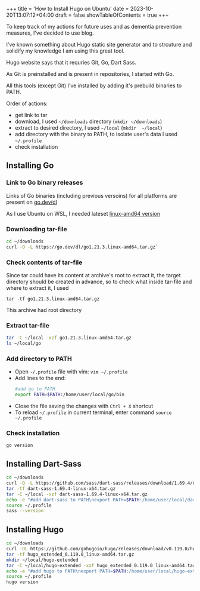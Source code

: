 +++
title = 'How to Install Hugo on Ubuntu'
date = 2023-10-20T13:07:12+04:00
draft = false
showTableOfContents = true
+++

To keep track of my actions for future uses and as dementia prevention measures, I've decided to use blog.

I've known something about Hugo static site generator and to strcuture and solidify my knowledge I am using this great tool.

Hugo website says that it requries Git, Go, Dart Sass.

As Git is preinstalled and is present in repositories, I started with Go.

All this tools (except Git) I've installed by adding it's prebuild binaries to PATH.

Order of actions:

- get link to tar
- download, I used `~/downloads` directory (`mkdir ~/downloads`)
- extract to desired directory, I used `~/local` (`mkdir  ~/local`)
- add directory with the binary to PATH, to isolate user's data I used `~/.profile`
- check installation

## Installing Go

### Link to Go binary releases

Links of Go binaries (including previous versoins) for all platforms are present on [go.dev/dl](https://go.dev/dl/)

As I use Ubuntu on WSL, I needed lateset [linux-amd64 version](https://go.dev/dl/go1.21.3.linux-amd64.tar.gz)

### Downloading tar-file

```bash
cd ~/downloads
curl -O -L https://go.dev/dl/go1.21.3.linux-amd64.tar.gz`
```

### Check contents of tar-file

Since tar could have its content at archive's root to extract it, the target directory should be created in advance, so to check what inside tar-file and where to extract it, I used

`tar -tf go1.21.3.linux-amd64.tar.gz`

This archive had root directory

### Extract tar-file

```bash
tar -C ~/local -xzf go1.21.3.linux-amd64.tar.gz
ls ~/local/go
```

### Add directory to PATH

- Open `~/.profile` file with vim:
  `vim ~/.profile`
- Add lines to the end:
  ```bash
  #add go to PATH
  export PATH=$PATH:/home/user/local/go/bin
  ```
- Close the file saving the changes with `Ctrl + X` shortcut
- To reload `~/.profile` in current terminal, enter command `source ~/.profile`

### Check installation

`go version`

## Installing Dart-Sass

```bash
cd ~/downloads
curl -O -L https://github.com/sass/dart-sass/releases/download/1.69.4/dart-sass-1.69.4-linux-x64.tar.gz
tar -tf dart-sass-1.69.4-linux-x64.tar.gz
tar -C ~/local -xzf dart-sass-1.69.4-linux-x64.tar.gz
echo -e "#add dart-sass to PATH\nexport PATH=$PATH:/home/user/local/dart-sass" >> ~/.profile
source ~/.profile
sass --version
```

## Installing Hugo

```bash
cd ~/downloads
curl -OL https://github.com/gohugoio/hugo/releases/download/v0.119.0/hugo_extended_0.119.0_linux-amd64.tar.gz
tar -tf hugo_extended_0.119.0_linux-amd64.tar.gz
mkdir ~/local/hugo-extended
tar -C ~/local/hugo-extended -xzf hugo_extended_0.119.0_linux-amd64.tar.gz
echo -e "#add hugo to PATH\nexport PATH=$PATH:/home/user/local/hugo-extended" >> ~/.profile
source ~/.profile
hugo version
```
